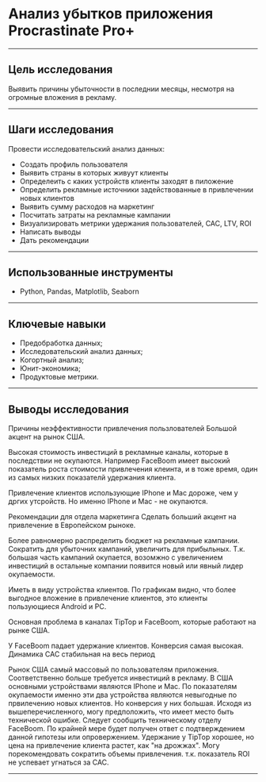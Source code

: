 # Анализ убытков приложения Procrastinate Pro+

---

## Цель исследования

Выявить причины убыточности в последнии месяцы, несмотря на огромные вложения в рекламу.

---

## Шаги исследования

Провести исследовательский анализ данных:

- Создать профиль пользователя
- Выявить страны в которых живуут клиенты
- Определеить с каких устройств клиенты заходят в пиложение
- Определить рекламные источники задействованные в привлечении новых клиентов
- Выявить сумму расходов на маркетинг
- Посчитать затраты на рекламные кампании
- Визуализировать метрики удержания пользователей, CAC, LTV, ROI
- Написать выводы
- Дать рекомендации

---

## Использованные инструменты

- Python, Pandas, Matplotlib, Seaborn

---

## Ключевые навыки

- Предобработка данных;
- Исследовательский анализ данных;
- Когортный анализ;
- Юнит-экономика;
- Продуктовые метрики.

---

## Выводы исследования

Причины неэффективности привлечения пользлователей
Большой акцент на рынок США.

Высокая стоимость инвестиций в рекламные каналы, которые в последствии не окупаются. Например FaceBoom имеет высокий показатель роста стоимости привлечения клеинта, и в тоже время, один из самых низких показателй удержания клиента.

Привлечение клиентов использующие IPhone и Mac дороже, чем у дргих утсройств. Но именно IPhone и Mac - не окупаются.

Рекомендации для отдела маркетинга
Сделать больший акцент на привлечение в Европейском рыноке.

Более равномерно распределить бюджет на рекламные кампании. Сократить для убыточних кампаний, увеличить для прибыльных. Т.к. большая часть кампаний окупается, возомжно с увеличением инвестиций в остальные компании появится новый или явный лидер окупаемости.

Иметь в виду устройства клиентов. По графикам видно, что более выгодное вложение в привлечение клиентов, это клиенты пользующиеся Android и PC.

Основная проблема в каналах TipTop и FaceBoom, которые работают на рынке США.

У FaceBoom падает удержание клиентов. Конверсия самая высокая. Динамика САС стабильная на весь период

Рынок США самый массовый по пользователям приложения. Соответственно больше требуется инвестиций в рекламу. В США основными устройствами являются IPhone и Mac. По показателям окупаемости именно эти два устройства являются невыгодные по првилечению новых клиентов. Но конверсия у них большая. Исходя из вышеперечисленного, могу предположить, что имеет место быть технической ошибке. Следует сообщить техническому отделу FaceBoom. По крайней мере будет получен ответ с подтверждением данной гипотезы или опровержением.
Удержание у TipTop хорошее, но цена на привлечение клиента растет, как "на дрожжах". Могу порекомендовать сократить объемы привлечения. т.к. показатель ROI не успевает угнаться за CAC.

---
